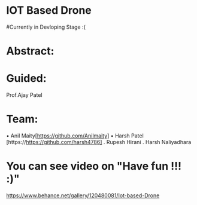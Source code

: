 # IOT Based Drone

#Currently in Devloping Stage :(  

# Abstract:


# Guided:
Prof.Ajay Patel


# Team:
• Anil Maity[https://github.com/Anilmaity] • Harsh Patel [https://https://github.com/harsh4786] . Rupesh Hirani . Harsh Naliyadhara

# You can see video on  "Have fun !!! :)" 
https://www.behance.net/gallery/120480081/Iot-based-Drone
